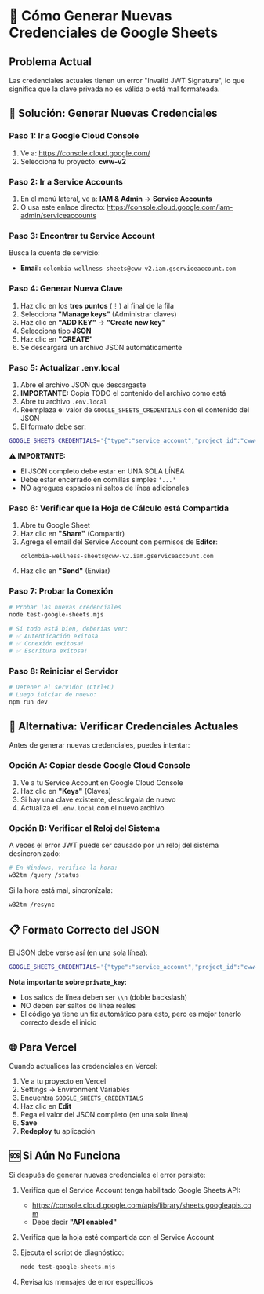 # 🔑 Cómo Generar Nuevas Credenciales de Google Sheets

## Problema Actual

Las credenciales actuales tienen un error "Invalid JWT Signature", lo que significa que la clave privada no es válida o está mal formateada.

## 📝 Solución: Generar Nuevas Credenciales

### Paso 1: Ir a Google Cloud Console

1. Ve a: https://console.cloud.google.com/
2. Selecciona tu proyecto: **cww-v2**

### Paso 2: Ir a Service Accounts

1. En el menú lateral, ve a: **IAM & Admin** → **Service Accounts**
2. O usa este enlace directo: https://console.cloud.google.com/iam-admin/serviceaccounts

### Paso 3: Encontrar tu Service Account

Busca la cuenta de servicio:
- **Email:** `colombia-wellness-sheets@cww-v2.iam.gserviceaccount.com`

### Paso 4: Generar Nueva Clave

1. Haz clic en los **tres puntos** (⋮) al final de la fila
2. Selecciona **"Manage keys"** (Administrar claves)
3. Haz clic en **"ADD KEY"** → **"Create new key"**
4. Selecciona tipo **JSON**
5. Haz clic en **"CREATE"**
6. Se descargará un archivo JSON automáticamente

### Paso 5: Actualizar .env.local

1. Abre el archivo JSON que descargaste
2. **IMPORTANTE:** Copia TODO el contenido del archivo como está
3. Abre tu archivo `.env.local`
4. Reemplaza el valor de `GOOGLE_SHEETS_CREDENTIALS` con el contenido del JSON
5. El formato debe ser:

```bash
GOOGLE_SHEETS_CREDENTIALS='{"type":"service_account","project_id":"cww-v2", ...}'
```

**⚠️ IMPORTANTE:**
- El JSON completo debe estar en UNA SOLA LÍNEA
- Debe estar encerrado en comillas simples `'...'`
- NO agregues espacios ni saltos de línea adicionales

### Paso 6: Verificar que la Hoja de Cálculo está Compartida

1. Abre tu Google Sheet
2. Haz clic en **"Share"** (Compartir)
3. Agrega el email del Service Account con permisos de **Editor**:
   ```
   colombia-wellness-sheets@cww-v2.iam.gserviceaccount.com
   ```
4. Haz clic en **"Send"** (Enviar)

### Paso 7: Probar la Conexión

```bash
# Probar las nuevas credenciales
node test-google-sheets.mjs

# Si todo está bien, deberías ver:
# ✅ Autenticación exitosa
# ✅ Conexión exitosa!
# ✅ Escritura exitosa!
```

### Paso 8: Reiniciar el Servidor

```bash
# Detener el servidor (Ctrl+C)
# Luego iniciar de nuevo:
npm run dev
```

## 🔧 Alternativa: Verificar Credenciales Actuales

Antes de generar nuevas credenciales, puedes intentar:

### Opción A: Copiar desde Google Cloud Console

1. Ve a tu Service Account en Google Cloud Console
2. Haz clic en **"Keys"** (Claves)
3. Si hay una clave existente, descárgala de nuevo
4. Actualiza el `.env.local` con el nuevo archivo

### Opción B: Verificar el Reloj del Sistema

A veces el error JWT puede ser causado por un reloj del sistema desincronizado:

```bash
# En Windows, verifica la hora:
w32tm /query /status
```

Si la hora está mal, sincronízala:
```bash
w32tm /resync
```

## 📋 Formato Correcto del JSON

El JSON debe verse así (en una sola línea):

```bash
GOOGLE_SHEETS_CREDENTIALS='{"type":"service_account","project_id":"cww-v2","private_key_id":"abc123...","private_key":"-----BEGIN PRIVATE KEY-----\\nMIIE...\\n-----END PRIVATE KEY-----\\n","client_email":"...@....iam.gserviceaccount.com","client_id":"...","auth_uri":"https://accounts.google.com/o/oauth2/auth","token_uri":"https://oauth2.googleapis.com/token","auth_provider_x509_cert_url":"https://www.googleapis.com/oauth2/v1/certs","client_x509_cert_url":"...","universe_domain":"googleapis.com"}'
```

**Nota importante sobre `private_key`:**
- Los saltos de línea deben ser `\\n` (doble backslash)
- NO deben ser saltos de línea reales
- El código ya tiene un fix automático para esto, pero es mejor tenerlo correcto desde el inicio

## 🌐 Para Vercel

Cuando actualices las credenciales en Vercel:

1. Ve a tu proyecto en Vercel
2. Settings → Environment Variables
3. Encuentra `GOOGLE_SHEETS_CREDENTIALS`
4. Haz clic en **Edit**
5. Pega el valor del JSON completo (en una sola línea)
6. **Save**
7. **Redeploy** tu aplicación

## 🆘 Si Aún No Funciona

Si después de generar nuevas credenciales el error persiste:

1. Verifica que el Service Account tenga habilitado Google Sheets API:
   - https://console.cloud.google.com/apis/library/sheets.googleapis.com
   - Debe decir **"API enabled"**

2. Verifica que la hoja esté compartida con el Service Account

3. Ejecuta el script de diagnóstico:
   ```bash
   node test-google-sheets.mjs
   ```

4. Revisa los mensajes de error específicos
